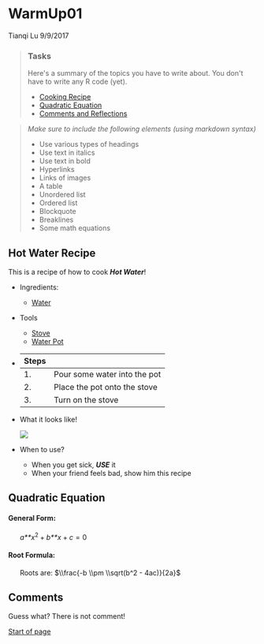 WarmUp01
================
Tianqi Lu
9/9/2017

> ### Tasks
>
> Here's a summary of the topics you have to write about. You don't have to write any R code (yet).
>
> -   [Cooking Recipe](#hot-water-recipe)
> -   [Quadratic Equation](#quadratic-equation)
> -   [Comments and Reflections](#comments)

> *Make sure to include the following elements (using markdown syntax)*
>
> -   Use various types of headings
> -   Use text in italics
> -   Use text in bold
> -   Hyperlinks
> -   Links of images
> -   A table
> -   Unordered list
> -   Ordered list
> -   Blockquote
> -   Breaklines
> -   Some math equations

Hot Water Recipe
----------------

This is a recipe of how to cook
***Hot Water***!

-   Ingredients:
    -   [Water](http://www.islamforchristians.com/wp-content/uploads/2015/03/Water.jpg)
-   Tools
    -   [Stove](http://www.appliance-repair-newport-news.com/wp-content/uploads/2013/07/stove-appliance-repair.jpg)
    -   [Water Pot](https://previews.123rf.com/images/whitestar1955/whitestar19551412/whitestar1955141200029/34317573-Boiling-Pot-Of-Water-On-Hot-Electric-Burner-Stock-Photo.jpg)
-   | Steps |                              |
    |-------|------------------------------|
    | 1.    | Pour some water into the pot |
    | 2.    | Place the pot onto the stove |
    | 3.    | Turn on the stove            |

-   What it looks like!

    ![](http://www.dreams.metroeve.com/wp-content/uploads/2017/05/dreams.metroeve_hot-water-dreams-meaning.jpg)

-   When to use?

    -   When you get sick, ***USE*** it
    -   When your friend feels bad, show him this recipe

Quadratic Equation
------------------

#### General Form:

      *a**x*<sup>2</sup> + *b**x* + *c* = 0

#### Root Formula:

      Roots are: $\\frac{-b \\pm \\sqrt(b^2 - 4ac)}{2a}$

Comments
--------

Guess what?
There is not comment!

<a href="#">Start of page</a>
